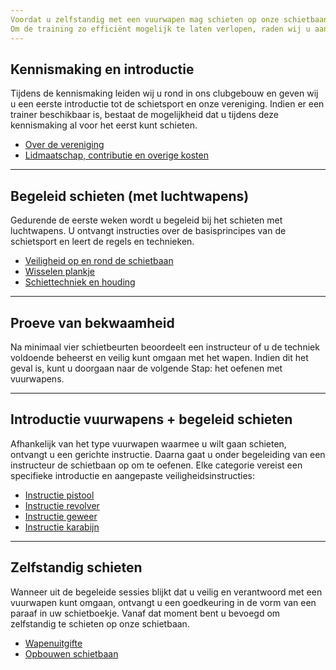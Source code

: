 ```yaml
---
Voordat u zelfstandig met een vuurwapen mag schieten op onze schietbaan, dient u een verplichte introductietraining te doorlopen. Deze training is wettelijk voorgeschreven en zorgt ervoor dat u op een veilige en verantwoorde manier aan de schietsport kunt deelnemen.
Om de training zo efficiënt mogelijk te laten verlopen, raden wij u aan om onderstaande informatie vooraf door te nemen. Zo kunnen we de tijd op de baan optimaal benutten voor de praktijk.
---
```


## Kennismaking en introductie
Tijdens de kennismaking leiden wij u rond in ons clubgebouw en geven wij u een eerste introductie tot de schietsport en onze vereniging. Indien er een trainer beschikbaar is, bestaat de mogelijkheid dat u tijdens deze kennismaking al voor het eerst kunt schieten.

* [Over de vereniging](over-de-vereniging.md)
* [Lidmaatschap, contributie en overige kosten](lidmaatschap-en-contributie.md)

---

## Begeleid schieten (met luchtwapens)
Gedurende de eerste weken wordt u begeleid bij het schieten met luchtwapens. U ontvangt instructies over de basisprincipes van de schietsport en leert de regels en technieken.

* [Veiligheid op en rond de schietbaan](../veiligheid/veiligheid-op-de-baan.md)
* [Wisselen plankje](../overig/wisselen-plankje.md)
* [Schiettechniek en houding](../techniek/schiettechniek-en-houding.md)

---

## Proeve van bekwaamheid
Na minimaal vier schietbeurten beoordeelt een instructeur of u de techniek voldoende beheerst en veilig kunt omgaan met het wapen. Indien dit het geval is, kunt u doorgaan naar de volgende Stap: het oefenen met vuurwapens.

---

## Introductie vuurwapens + begeleid schieten
Afhankelijk van het type vuurwapen waarmee u wilt gaan schieten, ontvangt u een gerichte instructie. Daarna gaat u onder begeleiding van een instructeur de schietbaan op om te oefenen. Elke categorie vereist een specifieke introductie en aangepaste veiligheidsinstructies:

* [Instructie pistool](../techniek/instructie-pistool.md)
* [Instructie revolver](../techniek/instructie-revolver.md)
* [Instructie geweer](../techniek/instructie-geweer.md)
* [Instructie karabijn](../techniek/instructie-karabijn.md)

---

## Zelfstandig schieten
Wanneer uit de begeleide sessies blijkt dat u veilig en verantwoord met een vuurwapen kunt omgaan, ontvangt u een goedkeuring in de vorm van een paraaf in uw schietboekje. Vanaf dat moment bent u bevoegd om zelfstandig te schieten op onze schietbaan.

* [Wapenuitgifte](../veiligheid/wapenuitgifte.md)
* [Opbouwen schietbaan](../overig/opbouwen-afbreken-schietbaan.md)
 

